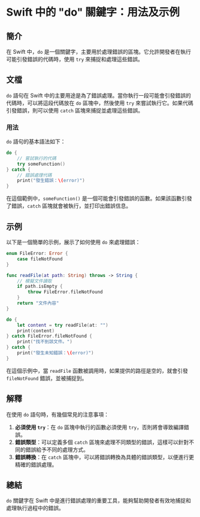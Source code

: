 <!--
Meta Description: # Swift 中的 "do" 關鍵字：用法及示例 ## 簡介 在 Swift 中，`do` 是一個關鍵字，主要用於處理錯誤的區塊。它允許開發者在執行可能引發錯誤的代碼時，使用 `try` 來捕捉和處理這些錯誤。 ## 文檔 `do` 語句在 Swift 中的主要用途是為了錯誤處理。當你執行一段可能...
Meta Keywords: catch, swift, try, print, filenotfound
-->

# Swift 中的 "do" 關鍵字：用法及示例

## 簡介
在 Swift 中，`do` 是一個關鍵字，主要用於處理錯誤的區塊。它允許開發者在執行可能引發錯誤的代碼時，使用 `try` 來捕捉和處理這些錯誤。

## 文檔
`do` 語句在 Swift 中的主要用途是為了錯誤處理。當你執行一段可能會引發錯誤的代碼時，可以將這段代碼放在 `do` 區塊中，然後使用 `try` 來嘗試執行它。如果代碼引發錯誤，則可以使用 `catch` 區塊來捕捉並處理這些錯誤。

### 用法
`do` 語句的基本語法如下：

```swift
do {
    // 嘗試執行的代碼
    try someFunction()
} catch {
    // 錯誤處理代碼
    print("發生錯誤：\(error)")
}
```

在這個範例中，`someFunction()` 是一個可能會引發錯誤的函數。如果該函數引發了錯誤，`catch` 區塊就會被執行，並打印出錯誤信息。

## 示例
以下是一個簡單的示例，展示了如何使用 `do` 來處理錯誤：

```swift
enum FileError: Error {
    case fileNotFound
}

func readFile(at path: String) throws -> String {
    // 模擬文件讀取
    if path.isEmpty {
        throw FileError.fileNotFound
    }
    return "文件內容"
}

do {
    let content = try readFile(at: "")
    print(content)
} catch FileError.fileNotFound {
    print("找不到該文件。")
} catch {
    print("發生未知錯誤：\(error)")
}
```

在這個示例中，當 `readFile` 函數被調用時，如果提供的路徑是空的，就會引發 `fileNotFound` 錯誤，並被捕捉到。

## 解釋
在使用 `do` 語句時，有幾個常見的注意事項：

1. **必須使用 `try`**：在 `do` 區塊中執行的函數必須使用 `try`，否則將會導致編譯錯誤。
2. **錯誤類型**：可以定義多個 `catch` 區塊來處理不同類型的錯誤，這樣可以針對不同的錯誤給予不同的處理方式。
3. **錯誤轉換**：在 `catch` 區塊中，可以將錯誤轉換為具體的錯誤類型，以便進行更精確的錯誤處理。

## 總結
`do` 關鍵字在 Swift 中是進行錯誤處理的重要工具，能夠幫助開發者有效地捕捉和處理執行過程中的錯誤。